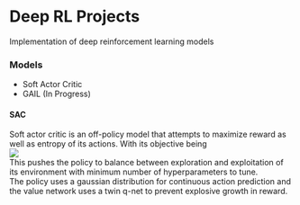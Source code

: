 # Deep RL Projects

Implementation of deep reinforcement learning models

### Models
- Soft Actor Critic
- GAIL (In Progress)

#### SAC
Soft actor critic is an off-policy model that attempts to maximize reward as well as entropy of its actions. With its objective being</br>
<img src="https://render.githubusercontent.com/render/math?math=J(\theta) = E\[\sum_t r(s_t, a_t) - \alpha * \log(\pi(a_t|s_t))\\]"></br>
This pushes the policy to balance between exploration and exploitation of its environment with minimum number of hyperparameters to tune.</br>
The policy uses a gaussian distribution for continuous action prediction and the value network uses a twin q-net to prevent explosive growth in reward.

